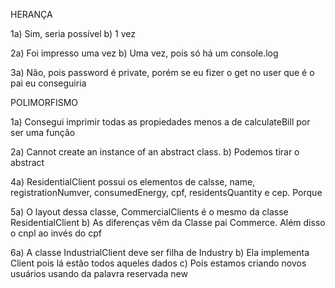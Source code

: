 HERANÇA

1a) Sim, seria possível
b) 1 vez

2a) Foi impresso uma vez
b) Uma vez, pois só há um console.log

3a) Não, pois password é private, porém se eu fizer o get no user que é o pai eu conseguiria

POLIMORFISMO

1a) Consegui imprimir todas as propiedades menos a de calculateBill por ser uma função

2a) Cannot create an instance of an abstract class.
b) Podemos tirar o abstract

4a) ResidentialClient possui os elementos de calsse, name, registrationNumver, consumedEnergy, cpf, residentsQuantity e cep. Porque 

5a) O layout dessa classe, CommercialClients é o mesmo da classe ResidentialClient
b) As diferenças vêm da Classe pai Commerce. Além disso o cnpl ao invés do cpf

6a) A classe IndustrialClient deve ser filha de Industry
b) Ela implementa Client pois lá estão todos aqueles dados
c) Pois estamos criando novos usuários usando da palavra reservada new